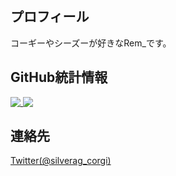## プロフィール

コーギーやシーズーが好きなRem_です。


## GitHub統計情報

<a href="https://github.com/anuraghazra/github-readme-stats">
  <img align="top" src="https://github-readme-stats.vercel.app/api?username=silverag-corgi&show_icons=true&include_all_commits=true&count_private=true&line_height=25&theme=github_dark" />
</a>
<a href="https://github.com/anuraghazra/github-readme-stats">
  <img align="top" src="https://github-readme-stats.vercel.app/api/top-langs/?username=silverag-corgi&langs_count=10&layout=compact&theme=github_dark" />
</a>


## 連絡先

[Twitter(@silverag_corgi)](https://twitter.com/silverag_corgi)

